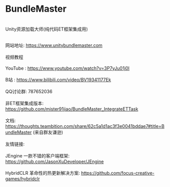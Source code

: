 # BundleMaster
<br/> Unity资源加载大师(纯代码ET框架集成用)</br>

<br/>网站地址: https://www.unitybundlemaster.com</br>
<br/>视频教程</br>
<br/>YouTube : https://www.youtube.com/watch?v=3P7yJu01j0I</br>
<br/>B站 : https://www.bilibili.com/video/BV19341177Ek</br>
<br/>QQ讨论群: 787652036</br>
<br/>非ET框架集成版本: https://github.com/mister91jiao/BundleMaster_IntegrateETTask</br>
<br/>文档: https://thoughts.teambition.com/share/62c5a1d1ac3f3e0041bddae7#title=BundleMaster (来自群友谦逊)</br>
<br/>友情链接: </br>
<br/>JEngine 一款不错的客户端框架: https://github.com/JasonXuDeveloper/JEngine</br>
<br/>HybridCLR 革命性的热更新解决方案: https://github.com/focus-creative-games/hybridclr</br>
